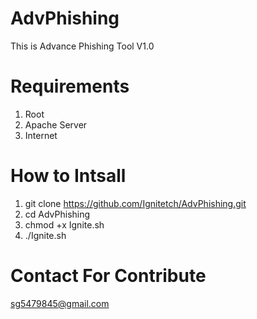 # AdvPhishing
This is Advance Phishing Tool V1.0

# Requirements
1. Root
2. Apache Server
3. Internet

# How to Intsall
1. git clone https://github.com/Ignitetch/AdvPhishing.git
2. cd AdvPhishing
3. chmod +x Ignite.sh
4. ./Ignite.sh


# Contact For Contribute
sg5479845@gmail.com

